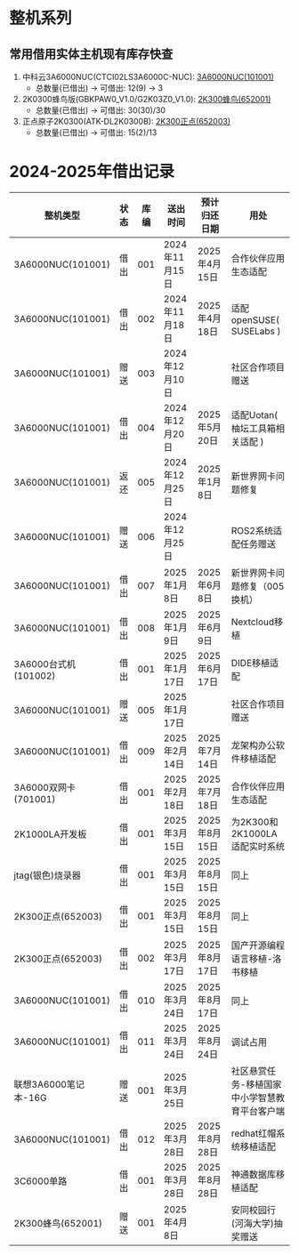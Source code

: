 # 整机系列

## 常用借用实体主机现有库存快查

1. 中科云3A6000NUC(CTCI02LS3A6000C-NUC): [3A6000NUC(101001)](../仓库物品/整机板卡库.md#3a6000nuc101001)
    * 总数量(已借出) -> 可借出: 12(9) -> 3
2. 2K0300蜂鸟版(GBKPAW0_V1.0/G2K03Z0_V1.0): [2K300蜂鸟(652001)](../仓库物品/整机板卡库.md#2k0300蜂鸟652001)
    * 总数量(已借出) -> 可借出: 30(30)/30
3. 正点原子2K0300(ATK-DL2K0300B): [2K300正点(652003)](../仓库物品/整机板卡库.md#2k0300蜂鸟652001)
    * 总数量(已借出) -> 可借出: 15(2)/13


# 2024-2025年借出记录

| 整机类型 | 状态 | 库编 | 送出时间 | 预计归还日期 | 用处 |
|---|---|---|---|---|---|
| 3A6000NUC(101001) | 借出 | 001 | 2024年11月15日 | 2025年4月15日 | 合作伙伴应用生态适配 |
| 3A6000NUC(101001) | 借出 | 002 | 2024年11月18日 | 2025年4月18日 | 适配openSUSE( SUSELabs ) |
| 3A6000NUC(101001) | 赠送 | 003 | 2024年12月10日 |  | 社区合作项目赠送 |
| 3A6000NUC(101001) | 借出 | 004 | 2024年12月20日 | 2025年5月20日 | 适配Uotan( 柚坛工具箱相关适配 ) |
| 3A6000NUC(101001) | 返还 | 005 | 2024年12月25日 | 2025年1月8日 | 新世界网卡问题修复 |
| 3A6000NUC(101001) | 赠送 | 006 | 2024年12月25日 |  | ROS2系统适配任务赠送 |
| 3A6000NUC(101001) | 借出 | 007 | 2025年1月8日 | 2025年6月8日 | 新世界网卡问题修复（005换机） |
| 3A6000NUC(101001) | 借出 | 008 | 2025年1月9日 | 2025年6月9日 | Nextcloud移植 |
| 3A6000台式机(101002) | 借出 | 001 | 2025年1月17日 | 2025年6月17日 | DIDE移植适配 |
| 3A6000NUC(101001) | 赠送 | 005 | 2025年1月17日 |  | 社区合作项目赠送 |
| 3A6000NUC(101001) | 借出 | 009 | 2025年2月14日 | 2025年7月14日 | 龙架构办公软件移植适配 |
| 3A6000双网卡(701001) | 借出 | 001 | 2025年2月18日 | 2025年7月18日 | 合作伙伴应用生态适配 |
| 2K1000LA开发板 | 借出 | 001 | 2025年3月15日 | 2025年8月15日 | 为2K300和2K1000LA适配实时系统 |
| jtag(银色)烧录器 | 借出 | 001 | 2025年3月15日 | 2025年8月15日 | 同上 |
| 2K300正点(652003) | 借出 | 001 | 2025年3月15日 | 2025年8月15日 | 同上 |
| 2K300正点(652003) | 借出 | 002 | 2025年3月17日 | 2025年8月17日 | 国产开源编程语言移植-洛书移植 |
| 3A6000NUC(101001) | 借出 | 010 | 2025年3月24日 | 2025年8月17日 | 同上 |
| 3A6000NUC(101001) | 借出 | 011 | 2025年3月24日 | 2025年8月24日 | 调试占用 |
| 联想3A6000笔记本-16G | 赠送 | 001 | 2025年3月25日 |  | 社区悬赏任务-移植国家中小学智慧教育平台客户端 |
| 3A6000NUC(101001) | 借出 | 012 | 2025年3月28日 | 2025年8月28日 | redhat红帽系统移植适配 |
| 3C6000单路 | 借出 | 001 | 2025年3月28日 | 2025年8月28日 | 神通数据库移植适配 |
| 2K300蜂鸟(652001) | 赠送 | 001 | 2025年4月8日 |  | 安同校园行(河海大学)抽奖赠送 |


